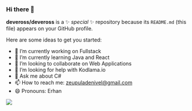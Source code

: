 ### Hi there 👋


**deveross/deveross** is a ✨ _special_ ✨ repository because its `README.md` (this file) appears on your GitHub profile.

Here are some ideas to get you started:

- 🔭 I’m currently working on Fullstack
- 🌱 I’m currently learning Java and React
- 👯 I’m looking to collaborate on Web Applications
- 🤔 I’m looking for help with Kodlama.io
- 💬 Ask me about C#
- 📫 How to reach me: zeupuladenivel@gmail.com  
- 😄 Pronouns: Erhan


<img src="https://github-readme-stats.vercel.app/api?username=deveross&&show_icons=true&title_color=ffffff&icon_color=bb2acf&text_color=daf7dc&bg_color=151515">
